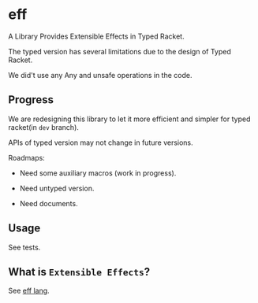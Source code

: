 # eff
A Library Provides Extensible Effects in Typed Racket.

The typed version has several limitations due to the design of Typed Racket.

We did't use any Any and unsafe operations in the code.
## Progress
We are redesigning this library to let it more efficient and simpler for typed racket(in `dev` branch).

APIs of typed version may not change in future versions.

Roadmaps:

- Need some auxiliary macros (work in progress).

- Need untyped version.

- Need documents.


## Usage
See tests.

## What is `Extensible Effects`?
See [eff lang](https://www.eff-lang.org/).
